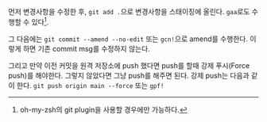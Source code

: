 먼저 변경사항을 수정한 후, `git add .`으로 변경사항을 스태이징에 올린다. 
`gaa`로도 수행할 수 있다[^1]. 

그 다음에는 `git commit --amend --no-edit` 또는 `gcn!`으로 amend를 수행한다. 이렇게 하면 기존 commit msg를 수정하지 않는다. 

그리고 만약 이전 커밋을 원격 저장소에 push 했다면 push를 할때 강제 푸시(Force push)를 해야한다. 그렇지 않았다면 그냥 push를 해주면 된다.
강제 push는 다음과 같이 한다.
`git push origin main --force` 또는 `gpf!`


[^1]: oh-my-zsh의 git plugin을 사용할 경우에만 가능하다.